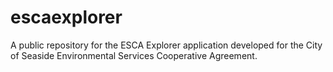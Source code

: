 # escaexplorer
A public repository for the ESCA Explorer application developed for the City of Seaside Environmental Services Cooperative Agreement.
